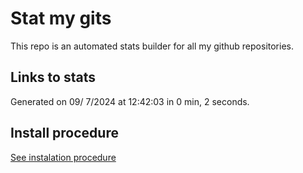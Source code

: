 # Stat my gits

This repo is an automated stats builder for all my github repositories.

## Links to stats


Generated on 09/ 7/2024 at 12:42:03 in 0 min, 2 seconds.

## Install procedure

[See instalation procedure](./src/install.md)
